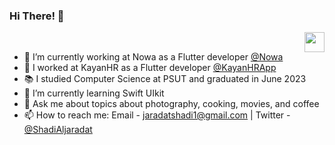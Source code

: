 
### Hi There! 👋  
<a href = "mailto: jaradatshadi1@gmail.com"><img align="right" src="https://img.icons8.com/material-rounded/24/555555/new-post.png" width="32"/></a> 

<br />


- 🔭 I’m currently working at Nowa as a Flutter developer [@Nowa](https://www.nowa.dev/)
- 🔭 I worked at KayanHR as a Flutter developer [@KayanHRApp](https://apps.apple.com/jo/app/kayanhr/id1539212937?platform=iphone)
- 📚 I studied Computer Science at PSUT and graduated in June 2023
- 🍎 I’m currently learning Swift UIkit 
- 💬 Ask me about topics about photography, cooking, movies, and coffee
- 📫 How to reach me: Email - jaradatshadi1@gmail.com | Twitter - [@ShadiAljaradat](https://twitter.com/ShadiAljaradat?t=olqOi25Tvlq-Gy1j84xEKA&s=08)

